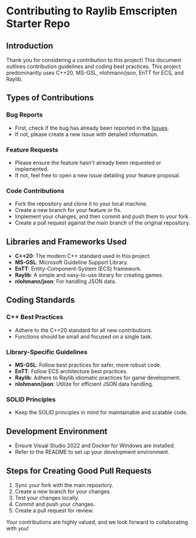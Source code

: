 # Contributing to Raylib Emscripten Starter Repo

## Introduction

Thank you for considering a contribution to this project! This document outlines contribution guidelines and coding best practices. This project predominantly uses C++20, MS-GSL, nlohmann/json, EnTT for ECS, and Raylib.

## Types of Contributions

### Bug Reports

- First, check if the bug has already been reported in the [Issues](https://github.com/yourusername/yourrepository/issues).
- If not, please create a new issue with detailed information.

### Feature Requests

- Please ensure the feature hasn't already been requested or implemented.
- If not, feel free to open a new issue detailing your feature proposal.

### Code Contributions

- Fork the repository and clone it to your local machine.
- Create a new branch for your feature or fix.
- Implement your changes, and then commit and push them to your fork.
- Create a pull request against the main branch of the original repository.

## Libraries and Frameworks Used

- **C++20**: The modern C++ standard used in this project.
- **MS-GSL**: Microsoft Guideline Support Library.
- **EnTT**: Entity-Component-System (ECS) framework.
- **Raylib**: A simple and easy-to-use library for creating games.
- **nlohmann/json**: For handling JSON data.

## Coding Standards

### C++ Best Practices

- Adhere to the C++20 standard for all new contributions.
- Functions should be small and focused on a single task.

### Library-Specific Guidelines

- **MS-GSL**: Follow best practices for safer, more robust code.
- **EnTT**: Follow ECS architecture best practices.
- **Raylib**: Adhere to Raylib idiomatic practices for game development.
- **nlohmann/json**: Utilize for efficient JSON data handling.

### SOLID Principles

- Keep the SOLID principles in mind for maintainable and scalable code.

## Development Environment

- Ensure Visual Studio 2022 and Docker for Windows are installed.
- Refer to the README to set up your development environment.

## Steps for Creating Good Pull Requests

1. Sync your fork with the main repository.
2. Create a new branch for your changes.
3. Test your changes locally.
4. Commit and push your changes.
5. Create a pull request for review.

Your contributions are highly valued, and we look forward to collaborating with you!
